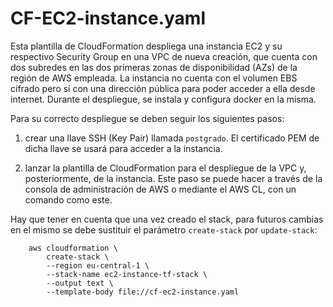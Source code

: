 # CF-EC2-instance.yaml

Esta plantilla de CloudFormation despliega una instancia EC2 y su respectivo Security Group en una VPC de nueva creación, que cuenta con dos subredes en las dos primeras zonas de disponibilidad (AZs) de la región de AWS empleada. La instancia no cuenta con el volumen EBS cifrado pero sí con una dirección pública para poder acceder a ella desde internet. Durante el despliegue, se instala y configura docker en la misma.

Para su correcto despliegue se deben seguir los siguientes pasos:

1. crear una llave SSH (Key Pair) llamada `postgrado`. El certificado PEM de dicha llave se usará para acceder a la instancia.

2. lanzar la plantilla de CloudFormation para el despliegue de la VPC y, posteriormente, de la instancia. Este paso se puede hacer a través de la consola de administración de AWS o mediante el AWS CL, con un comando como este. 

Hay que tener en cuenta que una vez creado el stack, para futuros cambias en el mismo se debe sustituir el parámetro `create-stack` por `update-stack`:
    
``` 
    aws cloudformation \
        create-stack \
        --region eu-central-1 \
        --stack-name ec2-instance-tf-stack \
        --output text \
        --template-body file://cf-ec2-instance.yaml
``` 